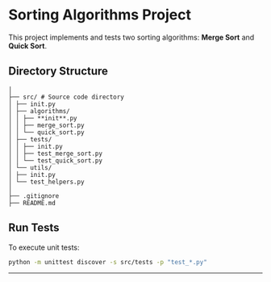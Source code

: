 # Sorting Algorithms Project

This project implements and tests two sorting algorithms: **Merge Sort** and **Quick Sort**.

## Directory Structure
```
│
├── src/ # Source code directory
│ ├── init.py
│ ├── algorithms/
│ │ ├── **init**.py
│ │ ├── merge_sort.py
│ │ └── quick_sort.py
│ ├── tests/
│ │ ├── init.py
│ │ ├── test_merge_sort.py
│ │ └── test_quick_sort.py
│ └── utils/
│ ├── init.py
│ └── test_helpers.py
│
├── .gitignore 
├── README.md 
```

## Run Tests

To execute unit tests:

```bash
python -m unittest discover -s src/tests -p "test_*.py"
```

---
